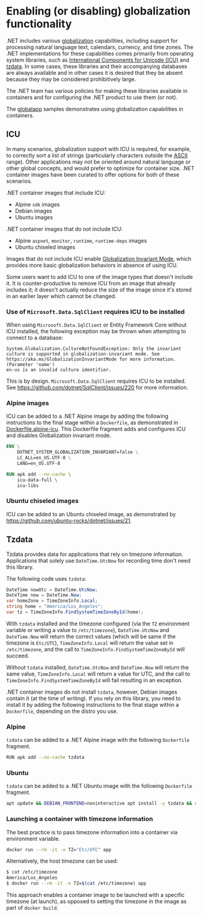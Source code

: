 # Enabling (or disabling) globalization functionality

.NET includes various [globalization](https://learn.microsoft.com/dotnet/core/extensions/globalization-and-localization) capabilities, including support for processing natural language text, calendars, currency, and time zones. The .NET implementations for these capabilities comes primarily from operating system libraries, such as [International Components for Unicode (ICU)](https://icu.unicode.org/) and [tzdata](https://wikipedia.org/wiki/Tz_database). In some cases, these libraries and their accompanying databases are always available and in other cases it is desired that they be absent because they may be considered prohibitively large.

The .NET team has various policies for making these libraries available in containers and for configuring the .NET product to use them (or not).

The [globalapp](globalapp/README.md) samples demonstrates using globalization capabilities in containers.

## ICU

In many scenarios, globalization support with ICU is required, for example, to correctly sort a list of strings (particularly characters outside the [ASCII](https://en.wikipedia.org/wiki/ASCII) range). Other applications may not be oriented around natural language or other global concepts, and would prefer to optimize for container size. .NET container images have been curated to offer options for both of these scenarios.

.NET container images that include ICU:

- Alpine `sdk` images
- Debian images
- Ubuntu images

.NET container images that do not include ICU:

- Alpine `aspnet`, `monitor`, `runtime`, `runtime-deps` images
- Ubuntu chiseled images

Images that do not include ICU enable [Globalization Invariant Mode](https://aka.ms/dotnet/globalization/invariant), which provides more basic globalization behaviors in absence of using ICU.

Some users want to add ICU to one of the image types that doesn't include it. It is counter-productive to remove ICU from an image that already includes it; it doesn't actually reduce the size of the image since it's stored in an earlier layer which cannot be changed.

### Use of `Microsoft.Data.SqlClient` requires ICU to be installed

When using `Microsoft.Data.SqlClient` or Entity Framework Core without ICU installed, the following exception may be thrown when attempting to connect to a database:

```
System.Globalization.CultureNotFoundException: Only the invariant culture is supported in globalization-invariant mode. See https://aka.ms/GlobalizationInvariantMode for more information. (Parameter 'name')
en-us is an invalid culture identifier.
```

This is by design. `Microsoft.Data.SqlClient` requires ICU to be installed. See https://github.com/dotnet/SqlClient/issues/220 for more information.

### Alpine images

ICU can be added to a .NET Alpine image by adding the following instructions to the final stage within a `Dockerfile`, as demonstrated in [Dockerfile.alpine-icu](aspnetapp/Dockerfile.alpine-icu). This Dockerfile fragment adds and configures ICU and disables Globalization invariant mode.

```Dockerfile
ENV \
    DOTNET_SYSTEM_GLOBALIZATION_INVARIANT=false \
    LC_ALL=en_US.UTF-8 \
    LANG=en_US.UTF-8

RUN apk add --no-cache \
    icu-data-full \
    icu-libs
```

### Ubuntu chiseled images

ICU can be added to an Ubuntu chiseled image, as demonstrated by https://github.com/ubuntu-rocks/dotnet/issues/21.

## Tzdata

Tzdata provides data for applications that rely on timezone information. Applications that solely use `DateTime.UtcNow` for recording time don't need this library.

The following code uses `tzdata`:

```csharp
DateTime nowUtc = DateTime.UtcNow;
DateTime now = DateTime.Now;
var homeZone = TimeZoneInfo.Local;
string home = "America/Los_Angeles";
var tz = TimeZoneInfo.FindSystemTimeZoneById(home);
```

With `tzdata` installed and the timezone configured (via the `TZ` environment variable or writing a value to  `/etc/timezone`), `DateTime.UtcNow` and `DateTime.Now` will return the correct values (which will be same if the timezone is `Etc/UTC`), `TimeZoneInfo.Local` will return the value set in `/etc/timezone`, and the call to `TimeZoneInfo.FindSystemTimeZoneById` will succeed.

Without `tzdata` installed, `DateTime.UtcNow` and `DateTime.Now` will return the same value, `TimeZoneInfo.Local` will return a value for UTC, and the call to `TimeZoneInfo.FindSystemTimeZoneById` will fail resulting in an exception.

.NET container images do not install `tzdata`, however, Debian images contain it (at the time of writing). If you rely on this library, you need to install it by adding the following instructions to the final stage within a `Dockerfile`, depending on the distro you use.

### Alpine

`tzdata` can be added to a .NET Alpine image with the following `Dockerfile` fragment.

```bash
RUN apk add --no-cache tzdata
```

### Ubuntu

`tzdata` can be added to a .NET Ubuntu image with the following `Dockerfile` fragment.

```bash
apt update && DEBIAN_FRONTEND=noninteractive apt install -y tzdata && rm -rf /var/lib/apt/lists/*
```

### Launching a container with timezone information

The best practice is to pass timezone information into a container via environment variable.

```bash
docker run --rm -it -e TZ="Etc/UTC" app
```

Alternatively, the host timezone can be used:

```bash
$ cat /etc/timezone
America/Los_Angeles
$ docker run --rm -it -e TZ=$(cat /etc/timezone) app
```

This approach enables a container image to be launched with a specific timezone (at launch), as opposed to setting the timezone in the image as part of `docker build`.
